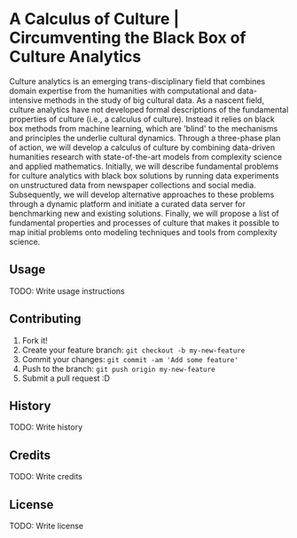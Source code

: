 # A Calculus of Culture | Circumventing the Black Box of Culture Analytics

Culture analytics is an emerging trans-disciplinary field that combines domain expertise from the humanities with computational and data-intensive methods in the study of big cultural data. As a nascent field, culture analytics have not developed formal descriptions of the fundamental properties of culture (i.e., a calculus of culture). Instead it relies on black box methods from machine learning, which are 'blind' to the mechanisms and principles the underlie cultural dynamics. Through a three-phase plan of action, we will develop a calculus of culture by combining data-driven humanities research with state-of-the-art models from complexity science and applied mathematics. Initially, we will describe fundamental problems for culture analytics with black box solutions by running data experiments on unstructured data from newspaper collections and social media. Subsequently, we will develop alternative approaches to these problems through a dynamic platform and initiate a curated data server for benchmarking new and existing solutions. Finally, we will propose a list of fundamental properties and processes of culture that makes it possible to map initial problems onto modeling techniques and tools from complexity science.


## Usage

TODO: Write usage instructions

## Contributing

1. Fork it!
2. Create your feature branch: `git checkout -b my-new-feature`
3. Commit your changes: `git commit -am 'Add some feature'`
4. Push to the branch: `git push origin my-new-feature`
5. Submit a pull request :D

## History

TODO: Write history

## Credits

TODO: Write credits

## License

TODO: Write license
